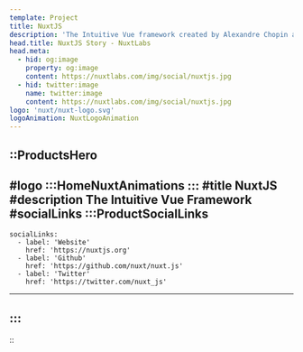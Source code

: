 ```yaml
---
template: Project
title: NuxtJS
description: 'The Intuitive Vue framework created by Alexandre Chopin and Sébastien Chopin in 2016. Already adopted by over 5 millions developers around the world.'
head.title: NuxtJS Story - NuxtLabs
head.meta:
  - hid: og:image
    property: og:image
    content: https://nuxtlabs.com/img/social/nuxtjs.jpg
  - hid: twitter:image
    name: twitter:image
    content: https://nuxtlabs.com/img/social/nuxtjs.jpg
logo: 'nuxt/nuxt-logo.svg'
logoAnimation: NuxtLogoAnimation
---
```


::ProductsHero
---
#logo
  :::HomeNuxtAnimations
  :::
#title
NuxtJS
#description
The Intuitive Vue Framework
#socialLinks
  :::ProductSocialLinks
  ---
    socialLinks:
      - label: 'Website'
        href: 'https://nuxtjs.org'
      - label: 'Github'
        href: 'https://github.com/nuxt/nuxt.js'
      - label: 'Twitter'
        href: 'https://twitter.com/nuxt_js'
  ---
  :::
---
::
<!-- ## The Intuitive Vue framework.

Sébastien ([@Atinux](https://twitter.com/Atinux)) made his first commit for Nuxt.js on GitHub on October 26th 2016. The code base was born after we refactored an e-commerce website with modern open source web technologies: Vue 2, Node.js and Webpack. At the time, there was no documentation for server-side rendering Vue.js applications - we learnt through the [Hacker News example](https://github.com/vuejs/vue-hackernews-2.0) published by [Evan You](https://twitter.com/youyuxi) (Creator of Vue.js). The idea of creating a boilerplate and reusing the code base for other projects became clear once we discovered [Guillermo Rauch](https://twitter.com/rauchg)'s [introduction of Next.js](https://vercel.com/blog/next).

### Why the NUXT name?

Once we had created the repository on GitHub to open source our code, we had our first challenge: find a name for our project! We tried couples of names on npm who were already taken. In the end we landed on NUXT which was short and explicit. rEact ⇒ nExt made us realize that vUe ⇒ nUxt was a natural fit for us. It is like Next.js but for Vue.js.

### Performance, Modularity and Developers Happiness

The core mission at Nuxt is to provide frontend developers happiness with an open source framework to build fast and high performing websites and applications based on Vue.js with as little friction as possible. Our credo is "Convention over Configuration" to help solve some of the difficulties involved in Vue.js application development. Automatic vue-router configuration based on file system detection is the first and most popular feature of the framework. With the efforts of our community and contributors around the world, over time our framework became ready for production. Every feature and bug fix since has been made with the sole purpose of improving the performance and experience for all our users.

//::learn-more
Learn more on https://nuxtjs.org
:: -->

